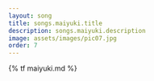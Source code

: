 ```yaml
---
layout: song
title: songs.maiyuki.title
description: songs.maiyuki.description
image: assets/images/pic07.jpg
order: 7
---
```


{% tf maiyuki.md %}

